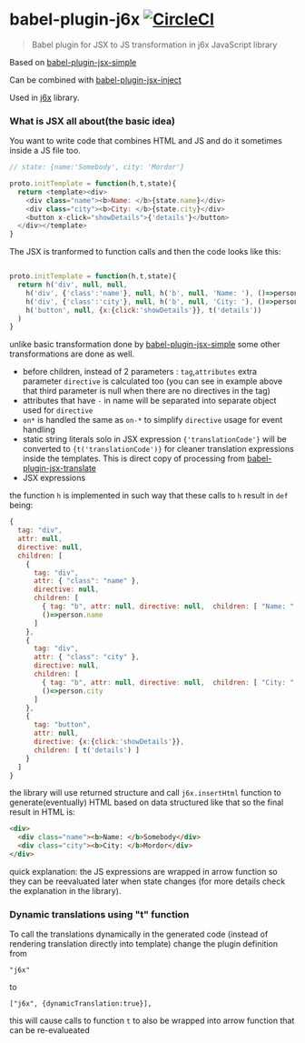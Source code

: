 # babel-plugin-j6x [![CircleCI](https://img.shields.io/circleci/project/hrgdavor/babel-plugin-j6x.svg?maxAge=2592006)](https://circleci.com/gh/hrgdavor/babel-plugin-j6x)

> Babel plugin for JSX to JS transformation in j6x JavaScript library

Based on [babel-plugin-jsx-simple](https://github.com/hrgdavor/babel-plugin-jsx-simple)

Can be combined with [babel-plugin-jsx-inject](https://github.com/hrgdavor/babel-plugin-jsx-inject)

Used in [j6x](https://github.com/hrgdavor/j6x) library.

### What is JSX all about(the basic idea)

You want to write code that combines HTML and JS and do it sometimes inside a JS file too.

``` js
// state: {name:'Somebody', city: 'Mordor'}

proto.initTemplate = function(h,t,state){
  return <template><div>
    <div class="name"><b>Name: </b>{state.name}</div>
    <div class="city"><b>City: </b>{state.city}</div>
    <button x-click="showDetails">{'details'}</button>
  </div></template>
}

```

The JSX is tranformed to function calls and then the code looks like this:

``` js

proto.initTemplate = function(h,t,state){
  return h('div', null, null,
    h('div', {'class':'name'}, null, h('b', null, 'Name: '), ()=>person.name),
    h('div', {'class':'city'}, null, h('b', null, 'City: '), ()=>person.city),
    h('button', null, {x:{click:'showDetails'}}, t('details'))
  )
}

```

unlike basic transformation done by  [babel-plugin-jsx-simple](https://github.com/hrgdavor/babel-plugin-jsx-simple) some other transformations are done as well. 
 - before children, instead of 2 parameters : `tag`,`attributes`  extra parameter `directive` is calculated too (you can see in example above that third parameter is null when there are no directives in the tag)
 - attributes that have `-` in name will be separated into separate object used for `directive`
 - `on*` is handled the same as `on-*` to simplify `directive` usage for event handling
 - static string literals solo in JSX expression `{'translationCode'}` will be converted to  `{t('translationCode')}`  for cleaner translation expressions inside the templates. This is direct copy of processing from [babel-plugin-jsx-translate](https://github.com/hrgdavor/babel-plugin-jsx-translate)
 - JSX expressions

the function `h` is implemented in such way that these calls to `h` result in `def` being: 

```js
{
  tag: "div",
  attr: null,
  directive: null,
  children: [
    {
      tag: "div",
      attr: { "class": "name" },
      directive: null,
      children: [
        { tag: "b", attr: null, directive: null,  children: [ "Name: " ] },
        ()=>person.name
      ]
    },
    {
      tag: "div",
      attr: { "class": "city" },
      directive: null,
      children: [
        { tag: "b", attr: null, directive: null,  children: [ "City: " ] },
        ()=>person.city
      ]
    },
    {
      tag: "button",
      attr: null,
      directive: {x:{click:'showDetails'}},
      children: [ t('details') ]
    }      
  ]
}
```

the library will use returned structure and call `j6x.insertHtml` function to generate(eventually) HTML based on data structured like that
so the final result in HTML is:

```html
<div>
  <div class="name"><b>Name: </b>Somebody</div>
  <div class="city"><b>City: </b>Mordor</div>
</div>
```

quick explanation: the JS expressions are wrapped in arrow function so they can be reevaluated later when state changes
(for more details check the explanation in the library).



### Dynamic translations using "t" function

To call the translations dynamically in the generated code (instead of rendering translation directly into template) change the plugin definition from

```
"j6x"
```

to

```
["j6x", {dynamicTranslation:true}],
```

this will cause calls to function `t` to also be wrapped into arrow function that can be re-evalueated

